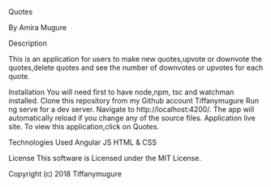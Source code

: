 Quotes

By Amira Mugure

Description

This is an application for users to make new quotes,upvote or downvote the quotes,delete quotes and see the number of downvotes or upvotes for each quote.

Installation
You will need first to have node,npm, tsc and watchman installed.
Clone this repository from my Github account Tiffanymugure
Run ng serve for a dev server. Navigate to http://localhost:4200/. The app will automatically reload if you change any of the source files.
Application live site.
To view this application,click on Quotes.

Technologies Used
Angular JS
HTML & CSS

License
This software is Licensed under the MIT License.

Copyright (c) 2018 Tiffanymugure
